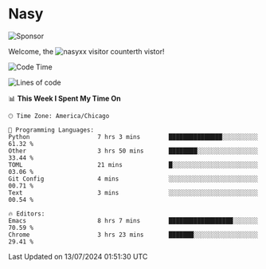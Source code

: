 # Nasy

<!--
<p align="center">
<img height="200" src="https://github-readme-stats.vercel.app/api?username=nasyxx&count_private=true&show_icons=true&theme=dracula&include_all_commits=true"/>
<img height="200" src="https://github-readme-stats.vercel.app/api/top-langs/?username=nasyxx&theme=dracula&hide=html,jupyter+notebook&count_private=true&show_icons=true"/>
</p>

  
----------------
-->

![Sponsor](https://img.shields.io/static/v1.svg?label=Sponsor&message=%E2%9D%A4&logo=GitHub&style=flat&color=pink)
 
Welcome, the ![nasyxx visitor counter](https://count.getloli.com/get/@nasyxx?theme=rule34)th vistor!
 
<!--START_SECTION:waka-->
![Code Time](http://img.shields.io/badge/Code%20Time-4%2C543%20hrs%2025%20mins-blue)

![Lines of code](https://img.shields.io/badge/From%20Hello%20World%20I%27ve%20Written-6.3%20million%20lines%20of%20code-blue)

📊 **This Week I Spent My Time On** 

```text
🕑︎ Time Zone: America/Chicago

💬 Programming Languages: 
Python                   7 hrs 3 mins        ███████████████░░░░░░░░░░   61.32 % 
Other                    3 hrs 50 mins       ████████░░░░░░░░░░░░░░░░░   33.44 % 
TOML                     21 mins             █░░░░░░░░░░░░░░░░░░░░░░░░   03.06 % 
Git Config               4 mins              ░░░░░░░░░░░░░░░░░░░░░░░░░   00.71 % 
Text                     3 mins              ░░░░░░░░░░░░░░░░░░░░░░░░░   00.54 % 

🔥 Editors: 
Emacs                    8 hrs 7 mins        ██████████████████░░░░░░░   70.59 % 
Chrome                   3 hrs 23 mins       ███████░░░░░░░░░░░░░░░░░░   29.41 % 
```


 Last Updated on 13/07/2024 01:51:30 UTC
<!--END_SECTION:waka-->

<!-- ![visitors](https://visitor-badge.laobi.icu/badge?page_id=nasyxx.nasyxx) -->
